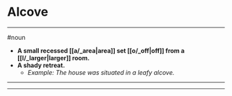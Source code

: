 # Alcove
---
#noun
- **A small recessed [[a/_area|area]] set [[o/_off|off]] from a [[l/_larger|larger]] room.**
- **A shady retreat.**
	- _Example: The house was situated in a leafy alcove._
---
---
